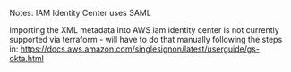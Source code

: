 Notes:
IAM Identity Center uses SAML

Importing the XML metadata into AWS iam identity center is not currently supported via terraform - will have to do that manually following the steps in: https://docs.aws.amazon.com/singlesignon/latest/userguide/gs-okta.html